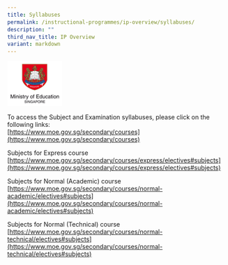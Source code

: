 ```yaml
---
title: Syllabuses
permalink: /instructional-programmes/ip-overview/syllabuses/
description: ""
third_nav_title: IP Overview
variant: markdown
---
```

<img src="/images/moe_logo.png" style="width:25%">
		 
To access the Subject and Examination syllabuses, please click on the following links:  
[https://www.moe.gov.sg/secondary/courses](https://www.moe.gov.sg/secondary/courses)

  

Subjects for Express course  
[https://www.moe.gov.sg/secondary/courses/express/electives#subjects](https://www.moe.gov.sg/secondary/courses/express/electives#subjects)  
  
Subjects for Normal (Academic) course  
[https://www.moe.gov.sg/secondary/courses/normal-academic/electives#subjects](https://www.moe.gov.sg/secondary/courses/normal-academic/electives#subjects)  
  
Subjects for Normal (Technical) course  
[https://www.moe.gov.sg/secondary/courses/normal-technical/electives#subjects](https://www.moe.gov.sg/secondary/courses/normal-technical/electives#subjects)
